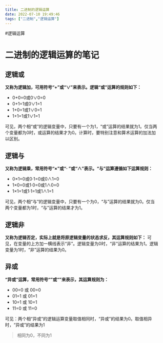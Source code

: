 ```yaml
---
title: 二进制的逻辑运算
date: 2022-07-10 19:49:46
tags: ["二进制","逻辑运算"]
---
```

#逻辑运算 

# 二进制的逻辑运算的笔记
## 逻辑或
**又称为逻辑加，可用符号“+”或“∨”来表示。逻辑“或”运算的规则如下：**
- 0+0=0或0∨0=0
- 0+1=1或0∨1=1
- 1+0=1或1∨0=1
- 1+1=1或1∨1=1

可见，两个相“或”的逻辑变量中，只要有一个为1，“或”运算的结果就为1。仅当两个变量都为0时，或运算的结果才为0。计算时，要特别注意和算术运算的加法加以区别。
## 逻辑与
**又称为逻辑乘，常用符号“×”或“· ”或“∧”表示。“与”运算遵循如下运算规则：**
- 0×1=0或0·1=0或0∧1=0
- 1×0=0或1·0=0或1∧0=0
- 1×1=1或1·1=1或1∧1=1

可见，两个相“与”的逻辑变量中，只要有一个为0，“与”运算的结果就为0。仅当两个变量都为1时，“与”运算的结果才为1。
## 逻辑非
**又称为逻辑否定，实际上就是将原逻辑变量的状态求反，其运算规则如下：**
可见，在变量的上方加一横线表示“非”。逻辑变量为0时，“非”运算的结果为1。逻辑变量为1时，“非”运算的结果为0。
## 异或
**“异或”运算，常用符号“”或“”来表示，其运算规则为：**
- 00=0 或 00=0
- 01=1 或 01=1
- 10=1 或 10=1
- 11=0 或 11=0

可见：两个相“异或”的逻辑运算变量取值相同时，“异或”的结果为0。取值相异时，“异或”的结果为1

> 相同为0，不同为1